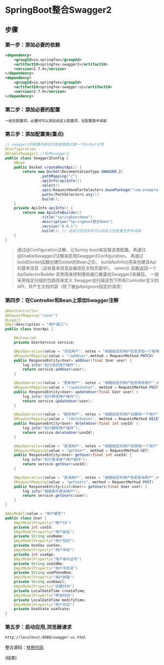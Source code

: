 # SpringBoot整合Swagger2
## 步骤
### 第一步：添加必要的依赖
```xml
<dependency>
    <groupId>io.springfox</groupId>
    <artifactId>springfox-swagger2</artifactId>
    <version>2.7.0</version>
</dependency>
<dependency>
    <groupId>io.springfox</groupId>
    <artifactId>springfox-swagger-ui</artifactId>
    <version>2.7.0</version>
</dependency>
```
### 第二步：添加必要的配置
    一般无配置项，必要时可以添加自定义配置项，在配置类中读取
### 第三步：添加配置类(重点)
```java
// swagger2的配置内容仅仅就是需要创建一个Docket实例
@Configuration
@EnableSwagger2 //启用swagger2
public class Swagger2Config {
    @Bean
    public Docket createRestApi() {
        return new Docket(DocumentationType.SWAGGER_2)
                .pathMapping("/")
                .apiInfo(apiInfo())
                .select()
                .apis(RequestHandlerSelectors.basePackage("com.example.springbootdemo"))
                .paths(PathSelectors.any())
                .build();
    }
    private ApiInfo apiInfo() {
        return new ApiInfoBuilder()
                .title("springboordemo")
                .description("Springboot整合Demo")
                .version("0.0.1")
                .build(); // 这部分信息其实可以自定义到配置文件中读取
    }
}
```
> 通过@Configuration注解，让Spring-boot来加载该类配置。再通过@EnableSwagger2注解来启用Swagger2Configuration。
  再通过buildDocket函数创建Docket的Bean之后，
  buildApiInfo()用来创建该Api的基本信息（这些基本信息会展现在文档页面中）。
  select() 函数返回一个 ApiSelectorBuilder 实例用来控制哪些接口暴露给Swagger2来展现。
  一般采用指定扫描的包路径来定义
  Swagger会扫描该包下所有Controller定义的API，并产生文档内容（除了被@ApiIgnore指定的请求）
### 第四步：在Controller和Bean上添加Swagger注解
```java
@RestController
@RequestMapping("/user")
@Log4j2
@Api(description = "用户接口")
public class UserApi {

    @Autowired
    private UserService service;

    @ApiOperation(value = "添加用户", notes = "根据给定的用户信息添加一个新用户",response = ResponseEntity.class,httpMethod = "PATCH")
    @RequestMapping(value = "/addUser",method = RequestMethod.PATCH)
    public ResponseEntity<User> addUser(final User user) {
        log.info("执行添加用户操作");
        return service.addUser(user);
    }

    @ApiOperation(value = "更新用户", notes = "根据给定的用户信息修改用户",response = ResponseEntity.class,httpMethod = "POST")
    @RequestMapping(value = "/updateUser", method = RequestMethod.POST)
    public ResponseEntity<User> updateUser(final User user) {
        log.info("执行修改用户操作");
        return service.updateUser(user);
    }

    @ApiOperation(value = "删除用户", notes = "根据给定的用户ID删除一个用户",response = ResponseEntity.class,httpMethod = "DELETE")
    @RequestMapping(value = "/deleteUser", method = RequestMethod.DELETE)
    public ResponseEntity<User> deleteUser(final int useId) {
        log.info("执行删除用户操作");
        return service.deleteUser(useId);
    }

    @ApiOperation(value = "查询用户", notes = "根据给定的用户ID获取一个用户",response = ResponseEntity.class,httpMethod = "GET")
    @RequestMapping(value = "getUser", method = RequestMethod.GET)
    public ResponseEntity<User> getUser(final int useId) {
        log.info("执行查询单个用户操作");
        return service.getUser(useId);
    }

    @ApiOperation(value = "查询用户", notes = "根据给定的用户信息查询用户",response = ResponseEntity.class,httpMethod = "POST")
    @RequestMapping(value = "getUsers", method = RequestMethod.POST)
    public ResponseEntity<List<User>> getUsers(final User user) {
        log.info("根据条件查询用户");
        return service.getUsers(user);
    }
}
```
```java
@ApiModel(value = "用户模型")
public class User {
    @ApiModelProperty("用户ID")
    private int useId;
    @ApiModelProperty("用户姓名")
    private String useName;
    @ApiModelProperty("用户性别")
    private UseSex useSex;
    @ApiModelProperty("用户年龄")
    private int useAge;
    @ApiModelProperty("用户身份证号")
    private String useIdNo;
    @ApiModelProperty("用户手机号")
    private String usePhoneNum;
    @ApiModelProperty("用户邮箱")
    private String useEmail;
    @ApiModelProperty("创建时间")
    private LocalDateTime createTime;
    @ApiModelProperty("修改时间")
    private LocalDateTime modifyTime;
    @ApiModelProperty("用户状态")
    private UseState useState;
}
```
### 第五步：启动应用,浏览器请求
```txt
http://localhost:8080/swagger-ui.html
```
整合源码：[样例代码](https://github.com/qe2592008/springboot-integration/blob/develop/src/main/java/com/dh/springbootintegration/config/Swagger2Config.java)

(结束)

